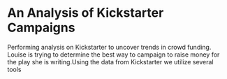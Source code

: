# An Analysis of Kickstarter Campaigns
Performing analysis on Kickstarter to uncover trends in crowd funding. Louise is trying to determine the best way to campaign to raise money for the play she is writing.Using the data from Kickstarter we utilize several tools 
